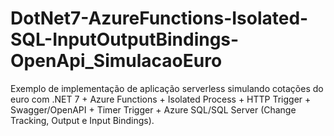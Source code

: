 # DotNet7-AzureFunctions-Isolated-SQL-InputOutputBindings-OpenApi_SimulacaoEuro
Exemplo de implementação de aplicação serverless simulando cotações do euro com .NET 7 + Azure Functions + Isolated Process + HTTP Trigger + Swagger/OpenAPI + Timer Trigger + Azure SQL/SQL Server (Change Tracking, Output e Input Bindings).
